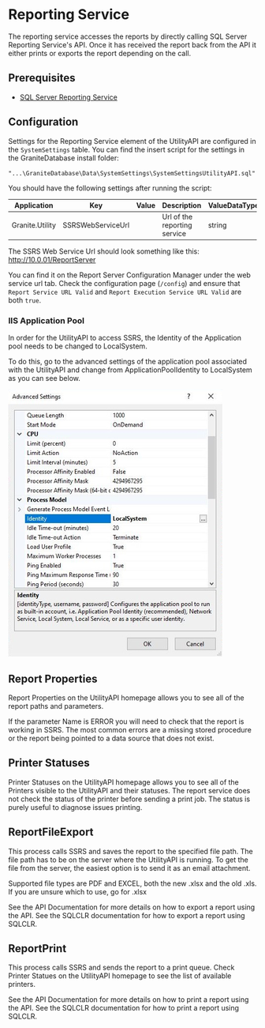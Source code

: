 # Reporting Service

The reporting service accesses the reports by directly calling SQL Server Reporting Service's API. Once it has received the report back from the API it either prints or exports the report depending on the call.

## Prerequisites

- [SQL Server Reporting Service](../../SSRS/getting-started/)
 
## Configuration

Settings for the Reporting Service element of the UtilityAPI are configured in the `SystemSettings` table. You can find the insert script for the settings in the GraniteDatabase install folder:

```
"...\GraniteDatabase\Data\SystemSettings\SystemSettingsUtilityAPI.sql"
```

You should have the following settings after running the script:

| Application		| Key					| Value						| Description																								| ValueDataType | isEncrypted	| isActive	|
|-------------------|-----------------------|---------------------------|-----------------------------------------------------------------------------------------------------------|---------------|---------------|-----------|
| Granite.Utility	| SSRSWebServiceUrl			|  | Url of the reporting service | string	| False	| True	|

The SSRS Web Service Url should look something like this: http://10.0.01/ReportServer

You can find it on the Report Server Configuration Manager under the web service url tab. Check the configuration page (`/config`) and ensure that `Report Service URL Valid` and `Report Execution Service URL Valid` are both `true`.

### IIS Application Pool

In order for the UtilityAPI to access SSRS, the Identity of the Application pool needs to be changed to LocalSystem. 

To do this, go to the advanced settings of the application pool associated with the UtilityAPI and change from ApplicationPoolIdentity to LocalSystem as you can see below.

![image info](img\AdvancedSettings.JPG)


## Report Properties

Report Properties on the UtilityAPI homepage allows you to see all of the report paths and parameters. 

If the parameter Name is ERROR you will need to check that the report is working in SSRS. The most common errors are a missing stored procedure or the report being pointed to a data source that does not exist.

## Printer Statuses

Printer Statuses on the UtilityAPI homepage allows you to see all of the Printers visible to the UtilityAPI and their statuses. The report service does not check the status of the printer before sending a print job. The status is purely useful to diagnose issues printing.

## ReportFileExport

This process calls SSRS and saves the report to the specified file path. The file path has to be on the server where the UtilityAPI is running. To get the file from the server, the easiest option is to send it as an email attachment.

Supported file types are PDF and EXCEL, both the new .xlsx and the old .xls. If you are unsure which to use, go for .xlsx

See the API Documentation for more details on how to export a report using the API. See the SQLCLR documentation for how to export a report using SQLCLR.

## ReportPrint

This process calls SSRS and sends the report to a print queue. Check Printer Statues on the UtilityAPI homepage to see the list of available printers.

See the API Documentation for more details on how to print a report using the API. See the SQLCLR documentation for how to print a report using SQLCLR.
